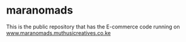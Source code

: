 # maranomads
This is the public repository that has the E-commerce code running on www.maranomads.muthusicreatives.co.ke
